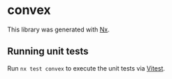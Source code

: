 # convex

This library was generated with [Nx](https://nx.dev).

## Running unit tests

Run `nx test convex` to execute the unit tests via [Vitest](https://vitest.dev/).
